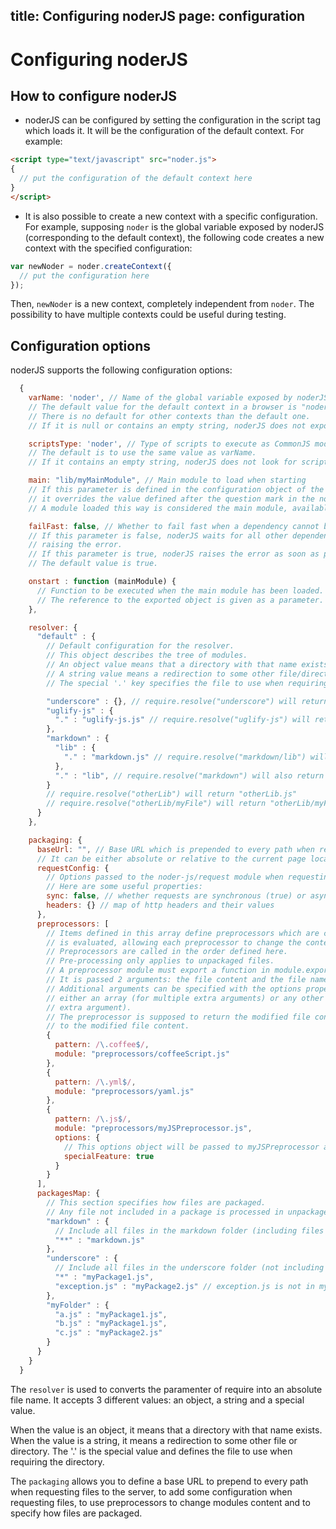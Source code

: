 title: Configuring noderJS
page: configuration
---
# Configuring noderJS

## How to configure noderJS

* noderJS can be configured by setting the configuration in the script tag which loads it.
It will be the configuration of the default context.
For example:

```html
<script type="text/javascript" src="noder.js">
{
  // put the configuration of the default context here
}
</script>
```

* It is also possible to create a new context with a specific configuration.
For example, supposing ``noder`` is the global variable exposed by noderJS (corresponding to the default context),
the following code creates a new context with the specified configuration:

```js
var newNoder = noder.createContext({
  // put the configuration here
});
```

Then, ``newNoder`` is a new context, completely independent from ``noder``. The possibility to have multiple contexts could be useful during testing.

## Configuration options

noderJS supports the following configuration options:

```javascript
  {
    varName: 'noder', // Name of the global variable exposed by noderJS
    // The default value for the default context in a browser is "noder".
    // There is no default for other contexts than the default one.
    // If it is null or contains an empty string, noderJS does not expose any global variable.

    scriptsType: 'noder', // Type of scripts to execute as CommonJS modules.
    // The default is to use the same value as varName.
    // If it contains an empty string, noderJS does not look for scripts to execute as modules.

    main: "lib/myMainModule", // Main module to load when starting
    // If this parameter is defined in the configuration object of the default context,
    // it overrides the value defined after the question mark in the noderJS script tag.
    // A module loaded this way is considered the main module, available through require.main.

    failFast: false, // Whether to fail fast when a dependency cannot be loaded
    // If this parameter is false, noderJS waits for all other dependencies to be loaded before
    // raising the error.
    // If this parameter is true, noderJS raises the error as soon as possible.
    // The default value is true.

    onstart : function (mainModule) {
      // Function to be executed when the main module has been loaded.
      // The reference to the exported object is given as a parameter.
    },

    resolver: {
      "default" : {
        // Default configuration for the resolver.
        // This object describes the tree of modules.
        // An object value means that a directory with that name exists.
        // A string value means a redirection to some other file/directory
        // The special '.' key specifies the file to use when requiring the directory.

        "underscore" : {}, // require.resolve("underscore") will return "underscore/index.js"
        "uglify-js" : {
          "." : "uglify-js.js" // require.resolve("uglify-js") will return "uglify-js/uglify-js.js"
        },
        "markdown" : {
          "lib" : {
            "." : "markdown.js" // require.resolve("markdown/lib") will return "markdown/lib/markdown.js"
          },
          "." : "lib", // require.resolve("markdown") will also return "markdown/lib/markdown.js"
        }
        // require.resolve("otherLib") will return "otherLib.js"
        // require.resolve("otherLib/myFile") will return "otherLib/myFile.js"
      }
    },

    packaging: {
      baseUrl: "", // Base URL which is prepended to every path when requesting files to the server.
      // It can be either absolute or relative to the current page location.
      requestConfig: {
        // Options passed to the noder-js/request module when requesting files to the server.
        // Here are some useful properties:
        sync: false, // whether requests are synchronous (true) or asynchronous (false, default value).
        headers: {} // map of http headers and their values
      },
      preprocessors: [
        // Items defined in this array define preprocessors which are called before the content of a module
        // is evaluated, allowing each preprocessor to change the content.
        // Preprocessors are called in the order defined here.
        // Pre-processing only applies to unpackaged files.
        // A preprocessor module must export a function in module.export.
        // It is passed 2 arguments: the file content and the file name.
        // Additional arguments can be specified with the options property, which can be
        // either an array (for multiple extra arguments) or any other value (for a single
        // extra argument).
        // The preprocessor is supposed to return the modified file content, or a promise resolving
        // to the modified file content.
        {
          pattern: /\.coffee$/,
          module: "preprocessors/coffeeScript.js"
        },
        {
          pattern: /\.yml$/,
          module: "preprocessors/yaml.js"
        },
        {
          pattern: /\.js$/,
          module: "preprocessors/myJSPreprocessor.js",
          options: {
            // This options object will be passed to myJSPreprocessor as its 3rd argument
            specialFeature: true
          }
        }
      ],
      packagesMap: {
        // This section specifies how files are packaged.
        // Any file not included in a package is processed in unpackaged mode.
        "markdown" : {
          // Include all files in the markdown folder (including files in sub-folders):
          "**" : "markdown.js"
        },
        "underscore" : {
          // Include all files in the underscore folder (not including files in sub-folders):
          "*" : "myPackage1.js",
          "exception.js" : "myPackage2.js" // exception.js is not in myPackage1.js but in myPackage2.js
        },
        "myFolder" : {
          "a.js" : "myPackage1.js",
          "b.js" : "myPackage1.js",
          "c.js" : "myPackage2.js"
        }
      }
    }
  }
```

The ``resolver`` is used to converts the paramenter of require into an absolute file name. It accepts 3 different values: an object, a string and a special value.

When the value is an object, it means that a directory with that name exists.
When the value is a string, it means a redirection to some other file or directory.
The '.' is the special value and defines the file to use when requiring the directory.


The ``packaging`` allows you to define a base URL to prepend to every path when requesting files to the server, to add some configuration when requesting files, to use preprocessors to change modules content and to specify how files are packaged.